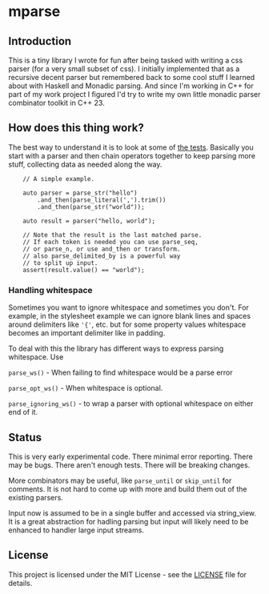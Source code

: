 # mparse

## Introduction

This is a tiny library I wrote for fun after being tasked with writing a css parser (for a very small subset of css). I initially implemented that as a recursive decent parser but remembered back
to some cool stuff I learned about with Haskell and Monadic parsing. And since I'm working in C++ for
part of my work project I figured I'd try to write my own little monadic parser combinator toolkit in C++ 23.

## How does this thing work?

The best way to understand it is to look at some of [the tests](./mparse_test.cpp). Basically you start with a parser and then chain operators together to keep parsing more stuff, collecting data as needed
along the way.

```
    // A simple example.

    auto parser = parse_str("hello")
        .and_then(parse_literal(',').trim())
        .and_then(parse_str("world"));

    auto result = parser("hello, world");

    // Note that the result is the last matched parse.
    // If each token is needed you can use parse_seq,
    // or parse_n, or use and_then or transform.
    // also parse_delimited_by is a powerful way
    // to split up input.
    assert(result.value() == "world");

```

### Handling whitespace

Sometimes you want to ignore whitespace and sometimes you don't. For example, in the
stylesheet example we can ignore blank lines and spaces around delimiters like `'{'`, etc. but
for some property values whitespace becomes an important delimiter like in padding.

To deal with this the library has different ways to express parsing whitespace. Use

`parse_ws()` - When failing to find whitespace would be a parse error

`parse_opt_ws()` - When whitespace is optional.

`parse_ignoring_ws()` - to wrap a parser with optional whitespace on either end of it.

## Status

This is very early experimental code. There minimal error reporting. There may be bugs. There aren't enough tests. There will be breaking changes.

More combinators may be useful, like `parse_until` or `skip_until` for comments. It is not
hard to come up with more and build them out of the
existing parsers.

Input now is assumed to be in a single buffer and accessed via string_view. It is a great abstraction for hadling parsing but input will likely need to be enhanced to handler large input streams.

## License

This project is licensed under the MIT License - see the [LICENSE](LICENSE) file for details.
